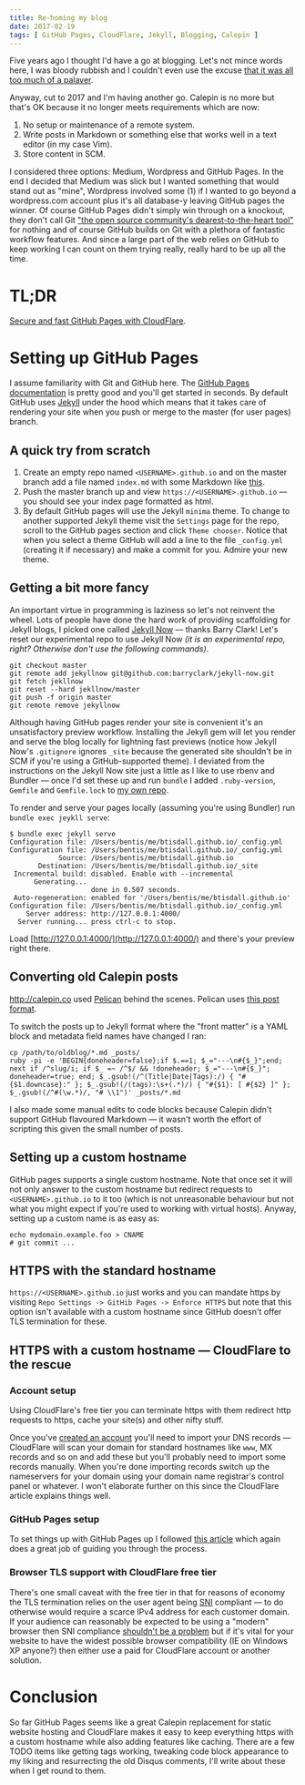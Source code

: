 ```yaml
---
title: Re-homing my blog
date: 2017-02-19
tags: [ GitHub Pages, CloudFlare, Jekyll, Blogging, Calepin ]
---
```


Five years ago I thought I'd have a go at blogging. Let's not mince words here, I was bloody rubbish and I couldn't even use the excuse [that it was all too much of a palaver](../ive-run-out-of-reasons_not-to-blog).

Anyway, cut to 2017 and I'm having another go. Calepin is no more but that's OK because it no longer meets requirements which are now:

1. No setup or maintenance of a remote system.
2. Write posts in Markdown or something else that works well in a text editor (in my case Vim).
3. Store content in SCM.

I considered three options: Medium, Wordpress and GitHub Pages. In the end I decided that Medium was slick but I wanted something that would stand out as "mine", Wordpress involved some (1) if I wanted to go beyond a wordpress.com account plus it's all database-y leaving GitHub pages the winner. Of course GitHub Pages didn't simply win through on a knockout, they don't call Git ["the open source community's dearest-to-the-heart tool"](http://bryanpendleton.blogspot.de/2017/02/big-news-in-world-of-source-control.html) for nothing and of course GitHub builds on Git with a plethora of fantastic workflow features. And since a large part of the web relies on GitHub to keep working I can count on them trying really, really hard to be up all the time.

# TL;DR

[Secure and fast GitHub Pages with CloudFlare](https://blog.cloudflare.com/secure-and-fast-github-pages-with-cloudflare/).

# Setting up GitHub Pages

I assume familiarity with Git and GitHub here. The [GitHub Pages documentation](https://pages.github.com/) is pretty good and you'll get started in seconds. By default GitHub uses [Jekyll](https://jekyllrb.com/) under the hood which means that it takes care of rendering your site when you push or merge to the master (for user pages) branch.

## A quick try from scratch

1. Create an empty repo named `<USERNAME>.github.io` and on the master branch add a file named `index.md` with some Markdown like [this](https://gist.githubusercontent.com/btisdall/1a92648b87baca70075e0f2e9700d425/raw/16b7c750a2b579861986bc9f29ee67db6b3ee6a6/index.md).
2. Push the master branch up and view `https://<USERNAME>.github.io` — you should see your index page formatted as html.
3. By default GitHub pages will use the Jekyll `minima` theme. To change to another supported Jekyll theme visit the `Settings` page for the repo, scroll to the GitHub pages section and click `Theme chooser`. Notice that when you select a theme GitHub will add a line to the file `_config.yml` (creating it if necessary) and make a commit for you. Admire your new theme.

## Getting a bit more fancy

An important virtue in programming is laziness so let's not reinvent the wheel. Lots of people have done the hard work of providing scaffolding for Jekyll blogs, I picked one called [Jekyll Now](https://github.com/barryclark/jekyll-now) — thanks Barry Clark! Let's reset our experimental repo to use Jekyll Now _(it is an experimental repo, right? Otherwise don't use the following commands)_.

```
git checkout master
git remote add jekyllnow git@github.com:barryclark/jekyll-now.git
git fetch jekllnow
git reset --hard jekllnow/master
git push -f origin master
git remote remove jekyllnow
```

Although having GitHub pages render your site is convenient it's an unsatisfactory preview workflow. Installing the Jekyll gem will let you render and serve the blog locally for lightning fast previews (notice how Jekyll Now's `.gitignore` ignores `_site` because the generated site shouldn't be in SCM if you're using a GitHub-supported theme). I deviated from the instructions on the Jekyll Now site just a little as I like to use rbenv and Bundler — once I'd set these up and run `bundle` I added `.ruby-version`, `Gemfile` and `Gemfile.lock` to [my own repo](https://github.com/btisdall/btisdall.github.io).

To render and serve your pages locally (assuming you're using Bundler) run `bundle exec jeykll serve`:

```
$ bundle exec jekyll serve
Configuration file: /Users/bentis/me/btisdall.github.io/_config.yml
Configuration file: /Users/bentis/me/btisdall.github.io/_config.yml
            Source: /Users/bentis/me/btisdall.github.io
       Destination: /Users/bentis/me/btisdall.github.io/_site
 Incremental build: disabled. Enable with --incremental
      Generating...
                    done in 0.507 seconds.
 Auto-regeneration: enabled for '/Users/bentis/me/btisdall.github.io'
Configuration file: /Users/bentis/me/btisdall.github.io/_config.yml
    Server address: http://127.0.0.1:4000/
  Server running... press ctrl-c to stop.
```

Load [http://127.0.0.1:4000/](http://127.0.0.1:4000/) and there's your preview right there.

## Converting old Calepin posts

http://calepin.co used [Pelican](https://github.com/getpelican/pelican) behind the scenes. Pelican uses [this post format](http://docs.getpelican.com/en/stable/quickstart.html#create-an-article).

To switch the posts up to Jekyll format where the "front matter" is a YAML block and metadata field names have changed I ran:

```
cp /path/to/oldblog/*.md _posts/
ruby -pi -e 'BEGIN{doneheader=false};if $.==1; $_="---\n#{$_}";end; next if /^slug/i; if $_ =~ /^$/ && !doneheader; $_="---\n#{$_}"; doneheader=true; end; $_.gsub!(/^(Title|Date|Tags):/) { "#{$1.downcase}:" }; $_.gsub!(/(tags):\s+(.*)/) { "#{$1}: [ #{$2} ]" }; $_.gsub!(/^#(\w.*)/, "# \\1")' _posts/*.md
```

I also made some manual edits to code blocks because Calepin didn't support GitHub flavoured Markdown — it wasn't worth the effort of scripting this given the small number of posts.

## Setting up a custom hostname

GitHub pages supports a single custom hostname. Note that once set it will not only answer to the custom hostname but redirect requests to `<USERNAME>.github.io` to it too (which is not unreasonable behaviour but not what you might expect if you're used to working with virtual hosts). Anyway, setting up a custom name is as easy as:

```
echo mydomain.example.foo > CNAME
# git commit ...
```

## HTTPS with the standard hostname

`https://<USERNAME>.github.io` just works and you can mandate https by visiting `Repo Settings -> GitHib Pages -> Enforce HTTPS` but note that this option isn't available with a custom hostname since GitHub doesn't offer TLS termination for these.

## HTTPS with a custom hostname — CloudFlare to the rescue

### Account setup

Using CloudFlare's free tier you can terminate https with them redirect http requests to https, cache your site(s) and other nifty stuff.

Once you've [created an account](https://support.cloudflare.com/hc/en-us/articles/201720164-Step-2-Create-a-CloudFlare-account-and-add-a-website) you'll need to import your DNS records — CloudFlare will scan your domain for standard hostnames like `www`, MX records and so on and add these but you'll probably need to import some records manually. When you're done importing records switch up the nameservers for your domain using your domain name registrar's control panel or whatever. I won't elaborate further on this since the CloudFlare article explains things well.

### GitHub Pages setup

To set things up with GitHub Pages up I followed [this article](#tldr) which again does a great job of guiding you through the process.

### Browser TLS support with CloudFlare free tier

There's one small caveat with the free tier in that for reasons of economy the TLS termination relies on the user agent being [SNI](https://en.wikipedia.org/wiki/Server_Name_Indication) compliant — to do otherwise would require a scarce IPv4 address for each customer domain. If your audience can reasonably be expected to be using a "modern" browser then SNI compliance [shouldn't be a problem](https://www.digicert.com/ssl-support/apache-secure-multiple-sites-sni.htm) but if it's vital for your website to have the widest possible browser compatibility (IE on Windows XP anyone?) then either use a paid for CloudFlare account or another solution.

# Conclusion

So far GitHub Pages seems like a great Calepin replacement for static website hosting and CloudFlare makes it easy to keep everything https with a custom hostname while also adding features like caching. There are a few TODO items like getting tags working, tweaking code block appearance to my liking and resurrecting the old Disqus comments, I'll write about these when I get round to them.
